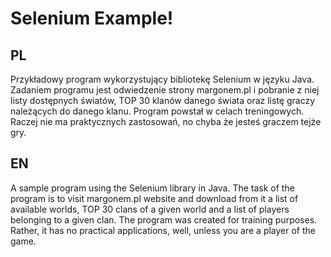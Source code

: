 # Selenium Example!

## PL
Przykładowy program wykorzystujący bibliotekę Selenium w języku Java. Zadaniem programu jest odwiedzenie strony margonem.pl i pobranie z niej listy dostępnych światów, TOP 30 klanów danego świata oraz listę graczy należących do danego klanu. Program powstał w celach treningowych. Raczej nie ma praktycznych zastosowań, no chyba że jesteś graczem tejże gry.  

## EN
A sample program using the Selenium library in Java. The task of the program is to visit margonem.pl website and download from it a list of available worlds, TOP 30 clans of a given world and a list of players belonging to a given clan. The program was created for training purposes. Rather, it has no practical applications, well, unless you are a player of the game.  